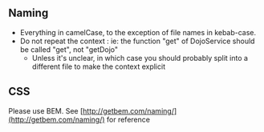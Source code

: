 ## Naming

* Everything in camelCase, to the exception of file names in kebab-case.
* Do not repeat the context : ie: the function "get" of DojoService should be called "get", not "getDojo"
  * Unless it's unclear, in which case you should probably split into a different file to make the context explicit

## **CSS**

Please use BEM. See [http://getbem.com/naming/](http://getbem.com/naming/) for reference

